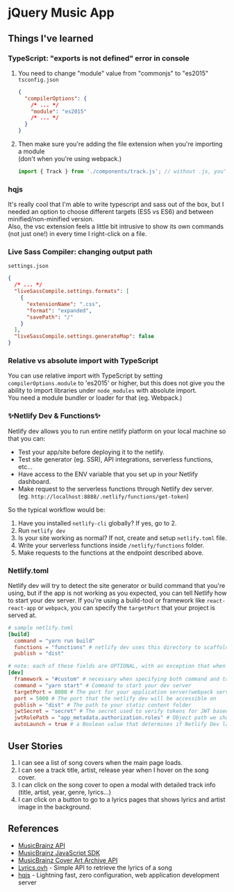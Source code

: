 # jQuery Music App

## Things I've learned

### TypeScript: "exports is not defined" error in console

1. You need to change "module" value from "commonjs" to "es2015"
   `tsconfig.json`

   ```json
   {
     "compilerOptions": {
       /* ... */
       "module": "es2015"
       /* ... */
     }
   }
   ```

2. Then make sure you're adding the file extension when you're importing a module  
    (don't when you're using webpack.)

   ```js
   import { Track } from './components/track.js'; // without .js, you'll see 404 file not found
   ```

### hqjs

It's really cool that I'm able to write typescript and sass out of the box, but I needed an option to choose different targets (ES5 vs ES6) and between minified/non-minified version.  
Also, the vsc extension feels a little bit intrusive to show its own commands (not just one!) in every time I right-click on a file.

### Live Sass Compiler: changing output path

`settings.json`

```json
{
  /* ... */
  "liveSassCompile.settings.formats": [
    {
      "extensionName": ".css",
      "format": "expanded",
      "savePath": "/"
    }
  ],
  "liveSassCompile.settings.generateMap": false
}
```

### Relative vs absolute import with TypeScript

You can use relative import with TypeScript by setting `compilerOptions.module` to 'es2015' or higher, but this does not give you the ability to import libraries under `node_modules` with absolute import.  
You need a module bundler or loader for that (eg. Webpack.)

### ✨Netlify Dev & Functions✨

Netlify dev allows you to run entire netlify platform on your local machine so that you can:

- Test your app/site before deploying it to the netlify.
- Test site generator (eg. SSR), API integrations, serverless functions, etc...
- Have access to the ENV variable that you set up in your Netlify dashboard.
- Make request to the serverless functions through Netlify dev server.  
  (eg. `http://localhost:8888/.netlify/functions/get-token`)

So the typical workflow would be:

1. Have you installed `netlify-cli` globally? If yes, go to 2.
2. Run `netlify dev`
3. Is your site working as normal? If not, create and setup `netlify.toml` file.
4. Write your serverless functions inside `/netlify/functions` folder.
5. Make requests to the functions at the endpoint described above.

### Netlify.toml

Netlify dev will try to detect the site generator or build command that you're using, but if the app is not working as you expected, you can tell Netlify how to start your dev server. If you're using a build-tool or framework like `react-react-app` or `webpack`, you can specify the `targetPort` that your project is served at.

```toml
# sample netlify.toml
[build]
  command = "yarn run build"
  functions = "functions" # netlify dev uses this directory to scaffold and serve your functions
  publish = "dist"

# note: each of these fields are OPTIONAL, with an exception that when you're specifying "command" and "targetPort", you must specify framework = "#custom"
[dev]
  framework = "#custom" # necessary when specifying both command and targetPort
  command = "yarn start" # Command to start your dev server
  targetPort = 8080 # The port for your application server(webpack serve), framework or site generator
  port = 5000 # The port that the netlify dev will be accessible on
  publish = "dist" # The path to your static content folder
  jwtSecret = "secret" # The secret used to verify tokens for JWT based redirects
  jwtRolePath = "app_metadata.authorization.roles" # Object path we should look for role values for JWT based redirects
  autoLaunch = true # a Boolean value that determines if Netlify Dev launches the local server address in your browser
```

## User Stories

1. I can see a list of song covers when the main page loads.
2. I can see a track title, artist, release year when I hover on the song cover.
3. I can click on the song cover to open a modal with detailed track info (title, artist, year, genre, lyrics...)
4. I can click on a button to go to a lyrics pages that shows lyrics and artist image in the background.

## References

- [MusicBrainz API](https://musicbrainz.org/doc/MusicBrainz_API)
- [MusicBrainz JavaScript SDK](https://github.com/Borewit/musicbrainz-api)
- [MusicBrainz Cover Art Archive API](https://musicbrainz.org/doc/Cover_Art_Archive/API)
- [Lyrics.ovh](http://docs.lyricsovh.apiary.io/) - Simple API to retrieve the lyrics of a song
- [hqjs](https://github.com/hqjs/hq) - Lightning fast, zero configuration, web application development server
